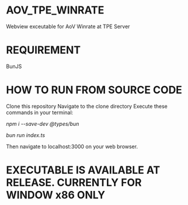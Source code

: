 # AOV_TPE_WINRATE

Webview exceutable for AoV Winrate at TPE Server

# REQUIREMENT

BunJS

# HOW TO RUN FROM SOURCE CODE

Clone this repository
Navigate to the clone directory
Execute these commands in your terminal:

_npm i --save-dev @types/bun_

_bun run index.ts_

Then navigate to localhost:3000 on your web browser.

# EXECUTABLE IS AVAILABLE AT RELEASE. CURRENTLY FOR WINDOW x86 ONLY
